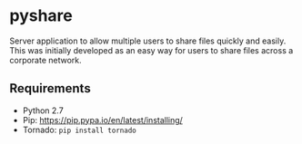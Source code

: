 # pyshare
Server application to allow multiple users to share files quickly and easily.  This was initially developed as an
easy way for users to share files across a corporate network.  

## Requirements
- Python 2.7
- Pip: <https://pip.pypa.io/en/latest/installing/>
- Tornado: `pip install tornado`
